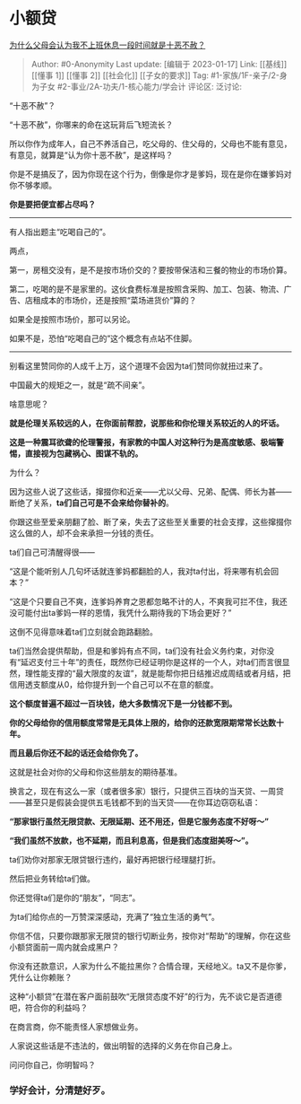 # 小额贷
[为什么父母会认为我不上班休息一段时间就是十恶不赦？](https://www.zhihu.com/question/528451714/answer/2840793644)

> Author: #0-Anonymity
> Last update: [编辑于 2023-01-17]
> Link: [[基线]] [[懂事 1]] [[懂事 2]] [[社会化]] [[子女的要求]]
> Tag: #1-家族/1F-亲子/2-身为子女 #2-事业/2A-功夫/1-核心能力/学会计
> 评论区:
> 泛讨论:

“十恶不赦”？

“十恶不赦”，你哪来的命在这玩背后飞短流长？

所以你作为成年人，自己不养活自己，吃父母的、住父母的，父母也不能有意见，有意见，就算是“认为你十恶不赦”，是这样吗？

你是不是搞反了，因为你现在这个行为，倒像是你才是爹妈，现在是你在嫌爹妈对你不够孝顺。

**你是要把便宜都占尽吗？**

---

有人指出题主“吃喝自己的”。

两点，

第一，房租交没有，是不是按市场价交的？要按带保洁和三餐的物业的市场价算。

第二，吃喝的是不是家里的。这伙食费标准是按照含采购、加工、包装、物流、广告、店租成本的市场价，还是按照“菜场进货价”算的？

如果全是按照市场价，那可以另论。

如果不是，恐怕“吃喝自己的”这个概念有点站不住脚。

---

别看这里赞同你的人成千上万，这个道理不会因为ta们赞同你就扭过来了。

  

中国最大的规矩之一，就是“疏不间亲”。

啥意思呢？

**就是伦理关系较远的人，在你面前帮腔，说那些和你伦理关系较近的人的坏话。**

**这是一种震耳欲聋的伦理警报，有家教的中国人对这种行为是高度敏感、极端警惕，直接视为包藏祸心、图谋不轨的。**

为什么？

因为这些人说了这些话，撺掇你和近亲——尤以父母、兄弟、配偶、师长为甚——断绝了关系，**ta们自己可是不会来给你替补的**。

你跟这些至爱亲朋翻了脸、断了亲，失去了这些至关重要的社会支撑，这些撺掇你这么做的人，却不会来承担一分钱的责任。

ta们自己可清醒得很——

“这是个能听别人几句坏话就连爹妈都翻脸的人，我对ta付出，将来哪有机会回本？”

“这是个只要自己不爽，连爹妈养育之恩都忽略不计的人，不爽我可拦不住，我还没可能付出ta爹妈一样的恩情，我凭什么期待我的下场会更好？”

这倒不见得意味着ta们立刻就会跑路翻脸。

ta们当然会提供帮助，但是和爹妈有点不同，ta们没有社会义务约束，对你没有“延迟支付三十年”的责任，既然你已经证明你是这样的一个人，对ta们而言很显然，理性能支撑的“最大限度的友谊”，就是能帮你把日结推迟成周结或者月结，把信用透支额度从0，给你提升到一个自己可以不在意的额度。

**这个额度普遍不超过一百块钱，绝大多数情况下是一分钱都不到。**

**你的父母给你的信用额度常常是无具体上限的，给你的还款宽限期常常长达数十年。**

**而且最后你还不起的话还会给你免了。**

  

这就是社会对你的父母和你这些朋友的期待基准。

换言之，现在有这么一家（或者很多家）银行，只提供三百块的当天贷、一周贷——甚至只是假装会提供五毛钱都不到的当天贷——在你耳边窃窃私语：

**“那家银行虽然无限贷款、无限延期、还不用还，但是它服务态度不好呀～”**

**“我们虽然不放款，也不延期，而且利息高，但是我们态度甜美呀～”。**

ta们劝你对那家无限贷银行违约，最好再把银行经理腿打折。

然后把业务转给ta们做。

  

你还觉得ta们是你的“朋友”，“同志”。

为ta们给你点的一万赞深深感动，充满了“独立生活的勇气”。

  

你信不信，只要你跟那家无限贷的银行切断业务，按你对“帮助”的理解，你在这些小额贷面前一周内就会成黑户？

你没有还款意识，人家为什么不能拉黑你？合情合理，天经地义。ta又不是你爹，凭什么让你赖账？

  

这种“小额贷”在潜在客户面前鼓吹“无限贷态度不好”的行为，先不谈它是否道德吧，符合你的利益吗？

在商言商，你不能责怪人家想做业务。

人家说这些话是不违法的，做出明智的选择的义务在你自己身上。

问问你自己，你明智吗？

### 学好会计，分清楚好歹。
